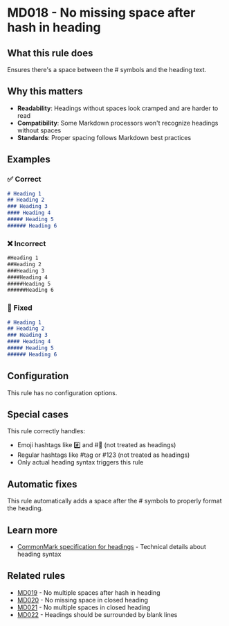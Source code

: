 # MD018 - No missing space after hash in heading

## What this rule does

Ensures there's a space between the # symbols and the heading text.

## Why this matters

- **Readability**: Headings without spaces look cramped and are harder to read
- **Compatibility**: Some Markdown processors won't recognize headings without spaces
- **Standards**: Proper spacing follows Markdown best practices

## Examples

### ✅ Correct

```markdown
# Heading 1
## Heading 2
### Heading 3
#### Heading 4
##### Heading 5
###### Heading 6
```

### ❌ Incorrect

<!-- rumdl-disable MD018 -->

```markdown
#Heading 1
##Heading 2
###Heading 3
####Heading 4
#####Heading 5
######Heading 6
```

<!-- rumdl-enable MD018 -->

### 🔧 Fixed

```markdown
# Heading 1
## Heading 2
### Heading 3
#### Heading 4
##### Heading 5
###### Heading 6
```

## Configuration

This rule has no configuration options.

## Special cases

This rule correctly handles:

- Emoji hashtags like #️⃣ and #⃣ (not treated as headings)
- Regular hashtags like #tag or #123 (not treated as headings)
- Only actual heading syntax triggers this rule

## Automatic fixes

This rule automatically adds a space after the # symbols to properly format the heading.

## Learn more

- [CommonMark specification for headings](https://spec.commonmark.org/0.31.2/#atx-headings) - Technical details about heading syntax

## Related rules

- [MD019](md019.md) - No multiple spaces after hash in heading
- [MD020](md020.md) - No missing space in closed heading
- [MD021](md021.md) - No multiple spaces in closed heading
- [MD022](md022.md) - Headings should be surrounded by blank lines
